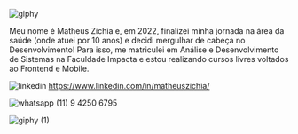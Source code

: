 ![giphy](https://user-images.githubusercontent.com/98542561/158422598-5c66c1ba-251d-4f59-ad11-1853cbfa7da3.gif)

Meu nome é Matheus Zichia e, em 2022, finalizei minha jornada na área da saúde (onde atuei por 10 anos) e decidi mergulhar de cabeça no Desenvolvimento!
Para isso, me matriculei em Análise e Desenvolvimento de Sistemas na Faculdade Impacta e estou realizando cursos livres voltados ao Frontend e Mobile.

![linkedin](https://user-images.githubusercontent.com/98542561/158423398-36227364-5dfe-4d28-acb2-d4edf707ce2f.png) https://www.linkedin.com/in/matheuszichia/

![whatsapp](https://user-images.githubusercontent.com/98542561/158423550-fd1195f5-b19e-4082-97e3-7fb4fca6a232.png) (11) 9 4250 6795


![giphy (1)](https://user-images.githubusercontent.com/98542561/158422940-e89d158d-d295-4d07-8e7c-db1add5dab27.gif)
